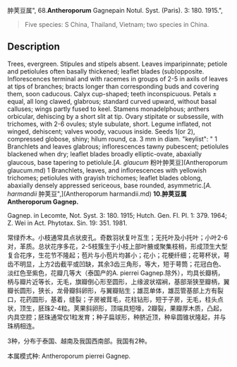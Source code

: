 肿荚豆属",
68.**Antheroporum** Gagnepain Notul. Syst. (Paris). 3: 180. 1915.",

> Five species: S China, Thailand, Vietnam; two species in China.

## Description
Trees, evergreen. Stipules and stipels absent. Leaves imparipinnate; petiole and petiolules often basally thickened; leaflet blades (sub)opposite. Inflorescences terminal and with racemes in groups of 2-5 in axils of leaves at tips of branches; bracts longer than corresponding buds and covering them, soon caducous. Calyx cup-shaped; teeth inconspicuous. Petals ± equal, all long clawed, glabrous; standard curved upward, without basal calluses; wings partly fused to keel. Stamens monadelphous; anthers orbicular, dehiscing by a short slit at tip. Ovary stipitate or subsessile, with trichomes, with 2-6 ovules; style subulate, short. Legume inflated, not winged, dehiscent; valves woody, vacuous inside. Seeds 1(or 2), compressed globose, shiny; hilum round, ca. 3 mm in diam.
  "keylist": "
1 Branchlets and leaves glabrous; inflorescences tawny pubescent; petiolules blackened when dry; leaflet blades broadly elliptic-ovate, abaxially glaucous, base tapering to petiolule.[*A. glaucum* 粉叶肿荚豆](Antheroporum glaucum.md)
1 Branchlets, leaves, and inflorescences with yellowish trichomes; petiolules with grayish trichomes; leaflet blades oblong, abaxially densely appressed sericeous, base rounded, asymmetric.[*A. harmandii* 肿荚豆",](Antheroporum harmandii.md)
**10.肿荚豆属Antheroporum Gagnep.**

Gagnep. in Lecomte, Not. Syst. 3: 180. 1915; Hutch. Gen. Fl. Pl. 1: 379. 1964; Z. Wei in Act. Phytotax. Sin. 19: 351. 1981.

常绿乔木。小枝通常具点状皮孔。奇数羽状复叶互生；无托叶及小托叶；小叶2-6对，革质。总状花序多花，2-5枝簇生于小枝上部叶腋或聚集枝梢，形成顶生大型复合花序，生花节不隆起；苞片与小苞片均甚小；花小；花梗纤细；花萼杯状，萼齿不明显，上方2齿截平或凹缺，其余3齿三角形，等大，短于萼筒；花冠白色、淡红色至紫色，花瓣几等大（泰国产的A. pierrei Gagnep.除外），均具长瓣柄，柄与瓣片近等长，无毛，旗瓣倒心形至圆形，上缘波状褶裥，基部渐狭至瓣柄，翼瓣长圆形，狭长，龙骨瓣斜卵形，与翼瓣贴生；雄蕊单体，雄蕊管基部上方有裂口，花药圆形，基着，缝裂；子房被茸毛，花柱钻形，短于子房，无毛，柱头点状，顶生，胚珠2-4粒。荚果斜卵形，顶端具短嚎，2瓣裂，果瓣厚木质，凸起，内具空腔；胚珠通常仅1粒发育；种子扁球形，种脐近顶，种阜圆锥状隆起，并与珠柄相连。

3种，分布于泰国、越南及我国西南部。我国有2种。

本属模式种: Antheroporum pierrei Gagnep.
